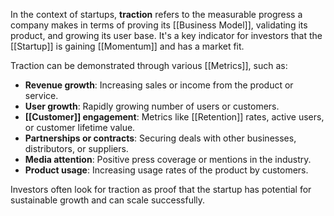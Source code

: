 In the context of startups, **traction** refers to the measurable progress a company makes in terms of proving its [[Business Model]], validating its product, and growing its user base. It's a key indicator for investors that the [[Startup]] is gaining [[Momentum]] and has a market fit. 

Traction can be demonstrated through various [[Metrics]], such as:

- **Revenue growth**: Increasing sales or income from the product or service.
- **User growth**: Rapidly growing number of users or customers.
- **[[Customer]] engagement**: Metrics like [[Retention]] rates, active users, or customer lifetime value.
- **Partnerships or contracts**: Securing deals with other businesses, distributors, or suppliers.
- **Media attention**: Positive press coverage or mentions in the industry.
- **Product usage**: Increasing usage rates of the product by customers.

Investors often look for traction as proof that the startup has potential for sustainable growth and can scale successfully.